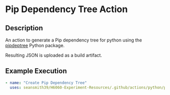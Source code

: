 # Pip Dependency Tree Action

## Description
An action to generate a Pip dependency tree for python using the [pipdeptree](https://pypi.org/project/pipdeptree/) Python package.

Resulting JSON is uploaded as a build artifact.

## Example Execution

```yaml
- name: "Create Pip Dependency Tree"
  uses: seansmith39/H6060-Experiment-Resources/.github/actions/python/pip-dependency-tree
```

